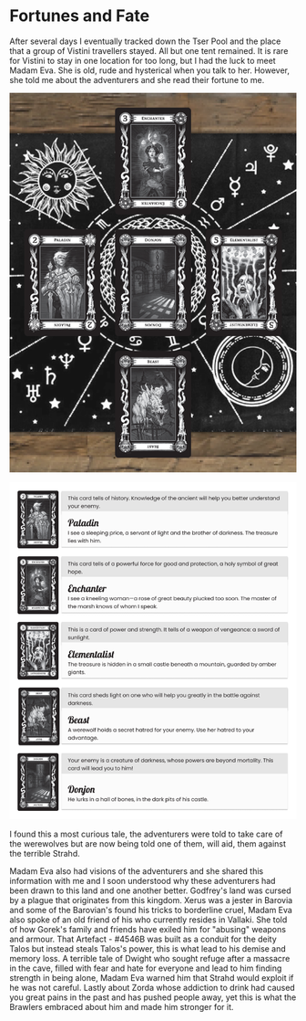 # Fortunes and Fate

After several days I eventually tracked down the Tser Pool and the place that a group of Vistini travellers stayed. All but one tent remained. It is rare for Vistini to stay in one location for too long, but I had the luck to meet Madam Eva. She is old, rude and hysterical when you talk to her. However, she told me about the adventurers and she read their fortune to me.

![Table](/tarokka-table-pre-reading.png "Table")

![Readings](/readings.png "Readings")

I found this a most curious tale, the adventurers were told to take care of the werewolves but are now being told one of them, will aid, them against the terrible Strahd.

Madam Eva also had visions of the adventurers and she shared this information with me and I soon understood why these adventurers had been drawn to this land and one another better. Godfrey's land was cursed by a plague that originates from this kingdom. Xerus was a jester in Barovia and some of the Barovian's found his tricks to borderline cruel, Madam Eva also spoke of an old friend of his who currently resides in Vallaki. She told of how Gorek's family and friends have exiled him for "abusing" weapons and armour. That Artefact - #4546B was built as a conduit for the deity Talos but instead steals Talos's power, this is what lead to his demise and memory loss. A terrible tale of Dwight who sought refuge after a massacre in the cave, filled with fear and hate for everyone and lead to him finding strength in being alone, Madam Eva warned him that Strahd would exploit if he was not careful. Lastly about Zorda whose addiction to drink had caused you great pains in the past and has pushed people away, yet this is what the Brawlers embraced about him and made him stronger for it.